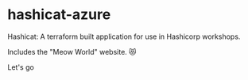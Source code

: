 # hashicat-azure
Hashicat: A terraform built application for use in Hashicorp workshops.

Includes the "Meow World" website. 😻

Let's go